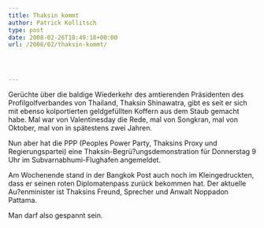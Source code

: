 ```yaml
---
title: Thaksin kommt
author: Patrick Kollitsch
type: post
date: 2008-02-26T10:49:18+00:00
url: /2008/02/thaksin-kommt/




---
```

Gerüchte über die baldige Wiederkehr des amtierenden Präsidenten des Profilgolfverbandes von Thailand, Thaksin Shinawatra, gibt es seit er sich mit ebenso kolportierten geldgefüllten Koffern aus dem Staub gemacht habe. Mal war von Valentinesday die Rede, mal von Songkran, mal von Oktober, mal von in spätestens zwei Jahren.

Nun aber hat die <span class="caps">PPP</span> (Peoples Power Party, Thaksins Proxy und Regierungspartei) eine Thaksin-Begrü?ungsdemonstration für Donnerstag 9 Uhr im Subvarnabhumi-Flughafen angemeldet. 

Am Wochenende stand in der Bangkok Post auch noch im Kleingedruckten, dass er seinen roten Diplomatenpass zurück bekommen hat. Der aktuelle Au?enminister ist Thaksins Freund, Sprecher und Anwalt Noppadon Pattama.

Man darf also gespannt sein.
